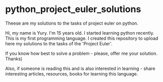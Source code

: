 # python_project_euler_solutions
Theese are my solutions to the tasks of project euler on python.

Hi, my name is Yury. I'm 15 years old. I started learning python recently. This is my first programming language. I created this repository to upload here my solutions to the tasks of the 'Project Euler'.

If you know how best to solve a problem - please, offer me your solution. Thanks)

Also, if someone is reading this and is also interested in learning - share interesting articles, resources, books for learning this language.
